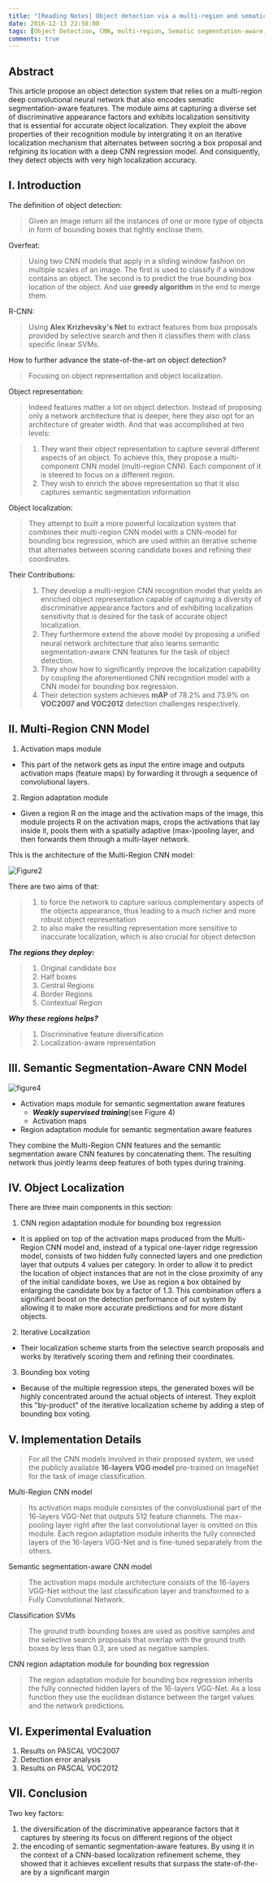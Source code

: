 ```yaml
---
title: "[Reading Notes] Object detection via a multi-region and sematic segmentation-aware CNN model"
date: 2016-12-13 22:58:00
tags: [Object Detection, CNN, multi-region, Sematic segmentation-aware, Reading Notes]
comments: true
---
```


## Abstract

This article propose an object detection system that relies on a multi-region deep convolutional neural network that also encodes sematic segmentation-aware features. The module aims at capturing a diverse set of discriminative appearance factors and exhibits localization sensitivity that is essential for accurate object localization. They exploit the above properties of their recognition module by intergrating it on an iterative localization mechanism that alternates between socring a box proposal and refgining its location with a deep CNN regression model. And consiquently, they detect objects with very high localization accuracy.

## I. Introduction

The definition of object detection:

> Given an image return all the instances of one or more type of objects in form of bounding boxes that tightly enclose them.

<!-- more-->

Overfeat:

> Using two CNN models that apply in a sliding window fashion on multiple scales of an image. The first is used to classify if a window contains an object. The second is to predict the true bounding box location of the object. And use **greedy algorithm** in the end to merge them.

R-CNN:
> Using **Alex Krizhevsky's Net**  to extract features from box proposals provided by selective search and then it classifies them with class specific linear SVMs.

How to further advance the state-of-the-art on object detection?

> Focusing on object representation and object localization. 

Object representation:

> Indeed features matter a lot on object detection. Instead of proposing only a network architecture that is deeper, here they also opt for an architecture of greater width. And that was accomplished at two levels:

> 1. They want their object representation to capture several different aspects of an object. To achieve this, they propose a multi-component CNN model (multi-region CNN). Each component of it is steered to focus on a different region.
> 2. They wish to enrich the above representation so that it also captures semantic segmentation information

Object localization:

> They attempt to built a more powerful localization system that combines their multi-region CNN model with a CNN-model for bounding box regression, which are used within an iterative scheme that alternates between scoring candidate boxes and reﬁning their coordinates.

Their Contributions:

> 1. They develop a multi-region CNN recognition model that yields an enriched object representation capable of capturing a diversity of discriminative appearance factors and of exhibiting localization sensitivity that is desired for the task of accurate object localization.
> 2. They furthermore extend the above model by proposing a uniﬁed neural network architecture that also learns semantic segmentation-aware CNN features for the task of object detection.
> 3. They show how to significantly improve the localization capability by coupling the aforementioned CNN recognition model with a CNN model for bounding box regression.
> 4. Their detection system achieves **mAP** of 78.2% and 73.9% on **VOC2007 and VOC2012** detection challenges respectively.

## II. Multi-Region CNN Model

1. Activation maps module
 - This part of the network gets as input the entire image and outputs activation maps (feature maps) by forwarding it through a sequence of convolutional layers.
2. Region adaptation module
 - Given a region R on the image and the activation maps of the image, this module projects R on the activation maps, crops the activations that lay inside it, pools them with a spatially adaptive (max-)pooling layer, and then forwards them through a multi-layer network.

This is the architecture of the Multi-Region CNN model:

![Figure2](http://ohykn376o.bkt.clouddn.com/OBDE2.png)

There are two aims of that:

> 1. to force the network to capture various complementary aspects of the objects appearance, thus leading to a much richer and more robust object representation
> 2. to also make the resulting representation more sensitive to inaccurate localization, which is also crucial for object detection

***The regions they deploy:***

> 1. Original candidate box
> 2. Half boxes
> 3. Central Regions
> 4. Border Regions
> 5. Contextual Region

***Why these regions helps?***

> 1. Discriminative feature diversification
> 2. Localization-aware representation

## III. Semantic Segmentation-Aware CNN Model

![figure4](http://ohykn376o.bkt.clouddn.com/OBDE1.png)

 - Activation maps module for semantic segmentation aware features
     - ***Weakly supervised training***(see Figure 4)
     - Activation maps
 - Region adaptation module for semantic segmentation aware features
 
They combine the Multi-Region CNN features and the semantic segmentation aware CNN features by concatenating them. The resulting network thus jointly learns deep features of both types during training.

## IV. Object Localization

There are three main components in this section:

1. CNN region adaptation module for bounding box regression

 - It is applied on top of the activation maps produced from the Multi-Region CNN model and, instead of a typical one-layer ridge regression model, consists of two hidden fully connected layers and one prediction layer that outputs 4 values per category. In order to allow it to predict the location of object instances that are not in the close proximity of any of the initial candidate boxes, we Use as region a box obtained by enlarging the candidate box by a factor of 1.3. This combination offers a significant boost on the detection performance of out system by allowing it to make more accurate predictions and for more distant objects.

2. Iterative Localization

 - Their localization scheme starts from the selective search proposals and works by iteratively scoring them and refining their coordinates.

3. Bounding box voting

 - Because of the multiple regression steps, the generated boxes will be highly concentrated around the actual objects of interest. They exploit this "by-product" of the iterative localization scheme by adding a step of bounding box voting.

## V. Implementation Details

> For all the CNN models involved in their proposed system, we used the publicly available **16-layers VGG model** pre-trained on ImageNet for the task of image classification.

Multi-Region CNN model

> Its activation maps module consistes of the convolustional part of the 16-layers VGG-Net that outputs 512 feature channels. The max-pooling layer right after the last convolutional layer is omitted on this module. Each region adaptation module inherits the fully connected layers of the 16-layers VGG-Net and is fine-tuned separately from the others.

Semantic segmentation-aware CNN model

> The activation maps module architecture consists of the 16-layers VGG-Net without the last classification layer and transformed to a Fully Convolutional Network.

Classification SVMs

> The ground truth bounding boxes are used as positive samples and the selective search proposals that overlap with the ground truth boxes by less than 0.3, are used as negative samples.

CNN region adaptation module for bounding box regression

> The region adaptation module for bounding box regression inherits the fully connected hidden layers of the 16-layers VGG-Net. As a loss function they use the euclidean distance between the target values and the network predictions.

## VI. Experimental Evaluation

1. Results on PASCAL VOC2007
2. Detection error analysis
3. Results on PASCAL VOC2012

## VII. Conclusion

Two key factors:

1. the diversification of the discriminative appearance factors that it captures by steering its focus on different regions of the object
2. the encoding of semantic segmentation-aware features. By using it in the context of a CNN-based localization refinement scheme, they showed that it achieves excellent results that surpass the state-of-the-are by a significant margin
